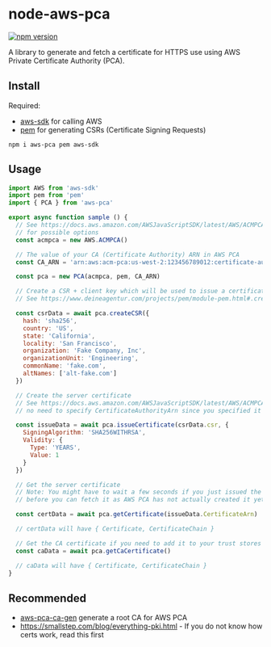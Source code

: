 # node-aws-pca

[![npm version](https://badge.fury.io/js/aws-pca.svg)](https://badge.fury.io/js/aws-pca)

A library to generate and fetch a certificate for HTTPS use using AWS Private Certificate Authority (PCA).

## Install

Required:

- [aws-sdk](https://www.npmjs.com/package/aws-sdk) for calling AWS
- [pem](https://www.npmjs.com/package/pem) for generating CSRs (Certificate Signing Requests)

`npm i aws-pca pem aws-sdk`

## Usage

```js
import AWS from 'aws-sdk'
import pem from 'pem'
import { PCA } from 'aws-pca'

export async function sample () {
  // See https://docs.aws.amazon.com/AWSJavaScriptSDK/latest/AWS/ACMPCA.html#constructor-property
  // for possible options
  const acmpca = new AWS.ACMPCA()

  // The value of your CA (Certificate Authority) ARN in AWS PCA
  const CA_ARN = 'arn:aws:acm-pca:us-west-2:123456789012:certificate-authority/4819f73f-af7c-4abf-8753-62e40512cac6'

  const pca = new PCA(acmpca, pem, CA_ARN)

  // Create a CSR + client key which will be used to issue a certificate
  // See https://www.deineagentur.com/projects/pem/module-pem.html#.createCSR

  const csrData = await pca.createCSR({
    hash: 'sha256',
    country: 'US',
    state: 'California',
    locality: 'San Francisco',
    organization: 'Fake Company, Inc',
    organizationUnit: 'Engineering',
    commonName: 'fake.com',
    altNames: ['alt-fake.com']
  })

  // Create the server certificate
  // See https://docs.aws.amazon.com/AWSJavaScriptSDK/latest/AWS/ACMPCA.html#issueCertificate-property
  // no need to specify CertificateAuthorityArn since you specified it in the constructor

  const issueData = await pca.issueCertificate(csrData.csr, {
    SigningAlgorithm: 'SHA256WITHRSA',
    Validity: {
      Type: 'YEARS',
      Value: 1
    }
  })

  // Get the server certificate
  // Note: You might have to wait a few seconds if you just issued the certificate
  // before you can fetch it as AWS PCA has not actually created it yet

  const certData = await pca.getCertificate(issueData.CertificateArn)

  // certData will have { Certificate, CertificateChain }

  // Get the CA certificate if you need to add it to your trust stores
  const caData = await pca.getCaCertificate()

  // caData will have { Certificate, CertificateChain }
}

```

## Recommended

- [aws-pca-ca-gen](https://github.com/theogravity/aws-pca-ca-gen) generate a root CA for AWS PCA
- https://smallstep.com/blog/everything-pki.html - If you do not know how certs work, read this first

